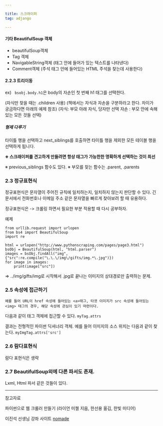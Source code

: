 ```yaml
---

title: 스크래이퍼
tag: adjango

---
```


#### 기타 BeautifulSoup 객체

*	beautifulSoup객체
*	Tag 객체 
*	NavigableString객체 (태그 안에 들어가 있는 텍스트를 나타낸다)
*	Comment객체 (주석 태그 안에 들어있는 HTML 주석을 찾는데 사용한다)

#### 2.2.3 트리이동

ex) ` bsobj.body.h1`은 
body의 자손인 첫 번째 h1 태그를 선택한다.

(자식만 찾을 때는 .children 사용)
(책에서는 자식과 자손을 구분하라고 한다. 차이가 궁금하다면 아래의 예제 참조)
(자식: 부모 아래 자식, 당자만 선택
자손 : 부모 안에 속해있는 모든 것들 선택)

##### 형제 다루기
타이틀 행을 선택하고 next_siblings를 호출하면 타이틀 행을 제외한 모든 테이블 행을 선택하게 됩니다.

**※ 스크래이퍼를 견고하게 만들려면 항상 태그가 가능한한 명확하게 선택하는 것이 최선**

※ previous_siblings 함수도 있다.
※ 부모를 찾는 함수는 .parent, .parents

### 2.3 정규표현식

정규표현식은 문자열이 주어진 규칙에 일치하는지, 일치하지 않는지 판단할 수 있다. 긴 문서에서 전화번호나 이메일 주소 같은 문자열을 빠르게 찾아보려 할 때 유용하다.

정규표현식은 -> 크롤링 하면서 필요한 부분 적용할 때 다시 공부하자. 

예제

```
from urllib.request import urlopen
from bs4 import BeautifulSoup
import re

html = urlopen("http://www.pythonscraping.com/pages/page3.html")
bsObj = BeautifulSoup(html, "html.parser")
images = bsObj.findAll("img", {"src":re.compile("\.\.\/img\/gifts/img.*\.jpg")})
for image in images:
    print(image["src"])

```

=> ../img/gifts/img로 시작해서 .jpg로 끝나는 이미지의 상대경로만 출력하는 문제.

### 2.5 속성에 접근하기

	예를 들어 URL이 href 속성에 들어있는 <a>태그, 타겟 이미지가 src 속성에 들어있는 <img> 태그의 경우, 해당 속성에 관심이 있기 마련이다.

다음과 같이 태그 객체에 접근할 수 있다.
`myTag.attrs`

결과는 전형적인 파이썬 딕셔너리 객체. 예를 들어 이미지의 소스 위치는 다음과 같이 찾는다.
`myImgTag.attrs['src']`

### 2.6 람다표현식

람다 표현식은 생략

### 2.7 BeautifulSoup외에 다른 파서도 존재.

Lxml, Html 파서 같은 것들이 있다.






---
 
참고자료 

파이썬으로 웹 크롤러 만들기 (라이언 미첼 지음, 한선용 옮김, 한빛 미디어)

이진석 선생님 강좌 사이트 [nomade](https://www.askcompany.kr/vod/setup/43/)
